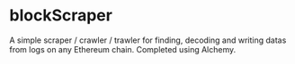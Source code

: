 # blockScraper
A simple scraper / crawler / trawler for finding, decoding and writing datas from logs on any Ethereum chain. Completed using Alchemy. 
